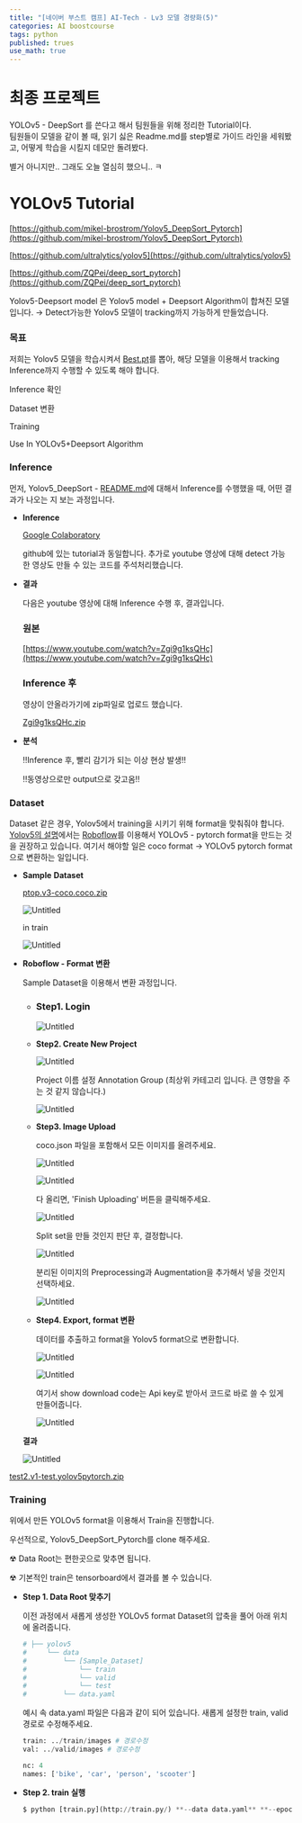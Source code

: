 ```yaml
---
title: "[네이버 부스트 캠프] AI-Tech - Lv3 모델 경량화(5)"
categories: AI boostcourse
tags: python
published: trues
use_math: true
---
```


# 최종 프로젝트

YOLOv5 - DeepSort 를 쓴다고 해서 팀원들을 위해 정리한 Tutorial이다.  
팀원들이 모델을 같이 볼 때, 읽기 싫은 Readme.md를 step별로 가이드 라인을 세워봤고, 어떻게 학습을 시킬지 데모만 돌려봤다.  

별거 아니지만.. 그래도 오늘 열심히 했으니.. ㅋ



# YOLOv5 Tutorial

[https://github.com/mikel-brostrom/Yolov5_DeepSort_Pytorch](https://github.com/mikel-brostrom/Yolov5_DeepSort_Pytorch)

[https://github.com/ultralytics/yolov5](https://github.com/ultralytics/yolov5)

[https://github.com/ZQPei/deep_sort_pytorch](https://github.com/ZQPei/deep_sort_pytorch)

Yolov5-Deepsort model 은 Yolov5 model + Deepsort Algorithm이 합쳐진 모델입니다.
→ Detect가능한 Yolov5 모델이 tracking까지 가능하게 만들었습니다.

### 목표

저희는 Yolov5 모델을 학습시켜서 [Best.pt](http://Best.pt)를 뽑아, 해당 모델을 이용해서 tracking Inference까지 수행할 수 있도록 해야 합니다.

Inference 확인

Dataset 변환

Training

Use In YOLOv5+Deepsort Algorithm

### Inference

먼저, Yolov5_DeepSort - [README.md](https://github.com/mikel-brostrom/Yolov5_DeepSort_Pytorch/blob/master/README.md)에 대해서  Inference를 수행했을 때, 어떤 결과가 나오는 지 보는 과정입니다.

- **Inference**
    
    [Google Colaboratory](https://colab.research.google.com/drive/1w_CVXyfcxkbhu3EGjnGD760lpJIy_kDL?usp=sharing)
    
    github에 있는 tutorial과 동일합니다.
    추가로 youtube 영상에 대해 detect 가능한 영상도 만들 수 있는 코드를 주석처리했습니다.
    
- **결과**
    
    다음은 youtube 영상에 대해 Inference 수행 후, 결과입니다.
    
    ### 원본
    
    [https://www.youtube.com/watch?v=Zgi9g1ksQHc](https://www.youtube.com/watch?v=Zgi9g1ksQHc)
    
    ### Inference 후
    
    영상이 안올라가기에 zip파일로 업로드 했습니다.
    
    [Zgi9g1ksQHc.zip](/assets/images/AI-Images2/lv3_week3/Zgi9g1ksQHc.zip)
    
- **분석**
    
    ‼Inference 후, 빨리 감기가 되는 이상 현상 발생‼
    
    ‼동영상으로만 output으로 갖고옴‼
    

### Dataset

Dataset 같은 경우, Yolov5에서 training을 시키기 위해 format을 맞춰줘야 합니다.
[Yolov5의 설명](https://github.com/ultralytics/yolov5/wiki/Train-Custom-Data)에서는 [Roboflow](https://app.roboflow.com/)를 이용해서 YOLOv5 - pytorch format을 만드는 것을 권장하고 있습니다.
여기서 해야할 일은 coco format → YOLOv5 pytorch format 으로 변환하는 일입니다.

- **Sample** **Dataset**
    
    [ptop.v3-coco.coco.zip](/assets/images/AI-Images2/lv3_week3/ptop.v3-coco.coco.zip)
    
    ![Untitled](/assets/images/AI-Images2/lv3_week3/Untitled.png)
    
    in train
    
    ![Untitled](/assets/images/AI-Images2/lv3_week3/Untitled%201.png)
    
- **Roboflow - Format 변환**
    
    
    Sample Dataset을 이용해서 변환 과정입니다.
    
    - ### Step1. Login
    
      ![Untitled](/assets/images/AI-Images2/lv3_week3/Untitled%202.png)
    
    - **Step2. Create New Project**
        
        ![Untitled](/assets/images/AI-Images2/lv3_week3/Untitled%203.png)
        
        Project 이름 설정
        Annotation Group (최상위 카테고리 입니다. 큰 영향을 주는 것 같지 않습니다.)
        
        ![Untitled](/assets/images/AI-Images2/lv3_week3/Untitled%204.png)
        
    - **Step3. Image Upload**
        
        coco.json 파일을 포함해서 모든 이미지를 올려주세요.
        
        ![Untitled](/assets/images/AI-Images2/lv3_week3/Untitled%205.png)
        
        ![Untitled](/assets/images/AI-Images2/lv3_week3/Untitled%206.png)
        
        다 올리면, 'Finish Uploading' 버튼을 클릭해주세요.
        
        ![Untitled](/assets/images/AI-Images2/lv3_week3/Untitled%207.png)
        
        Split set을 만들 것인지 판단 후, 결정합니다.
        
        ![Untitled](/assets/images/AI-Images2/lv3_week3/Untitled%208.png)
        
        분리된 이미지의 Preprocessing과 Augmentation을 추가해서 넣을 것인지 선택하세요.
        
        ![Untitled](/assets/images/AI-Images2/lv3_week3/Untitled%209.png)
        
    - **Step4. Export, format 변환**
        
        데이터를 추출하고 format을 Yolov5 format으로 변환합니다.
        
        ![Untitled](/assets/images/AI-Images2/lv3_week3/Untitled%2010.png)
        
        ![Untitled](/assets/images/AI-Images2/lv3_week3/Untitled%2011.png)
        
        여기서 show download code는 Api key로 받아서 코드로 바로 쓸 수 있게 만들어줍니다.
        
        ![Untitled](/assets/images/AI-Images2/lv3_week3/Untitled%2012.png)
        
         
        
    
    **결과**
    
    ![Untitled](/assets/images/AI-Images2/lv3_week3/Untitled%2013.png)
    

[test2.v1-test.yolov5pytorch.zip](/assets/images/AI-Images2/lv3_week3/test2.v1-test.yolov5pytorch.zip)

### Training

위에서 만든 YOLOv5 format을 이용해서 Train을 진행합니다.

우선적으로, Yolov5_DeepSort_Pytorch를 clone 해주세요.

☢ Data Root는 편한곳으로 맞추면 됩니다.

☢ 기본적인 train은 tensorboard에서 결과를 볼 수 있습니다.

- **Step 1. Data Root 맞추기**
    
    이전 과정에서 새롭게 생성한 YOLOv5 format Dataset의 압축을 풀어 아래 위치에 올려줍니다.
    
    ```python
    # ├── yolov5
    #     └── data
    #         └── [Sample_Dataset]
    #             └── train
    #             └── valid
    #             └── test
    #         └── data.yaml
    ```
    
    예시 속 data.yaml 파일은 다음과 같이 되어 있습니다.
    새롭게 설정한 train, valid 경로로 수정해주세요.
    
    ```python
    train: ../train/images # 경로수정
    val: ../valid/images # 경로수정
    
    nc: 4
    names: ['bike', 'car', 'person', 'scooter']
    ```
    

- **Step 2. train 실행**

    ```python
    $ python [train.py](http://train.py/) **--data data.yaml** **--epochs 10**
    ```
